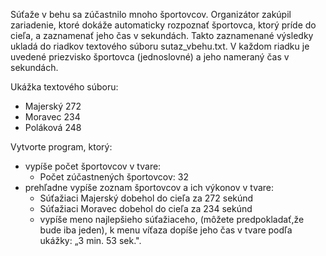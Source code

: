 Súťaže v behu sa zúčastnilo mnoho športovcov. 
Organizátor zakúpil zariadenie, ktoré dokáže automaticky rozpoznať športovca, ktorý príde do cieľa, 
a zaznamenať jeho čas v sekundách. Takto zaznamenané výsledky ukladá do riadkov textového súboru sutaz_vbehu.txt. 
V každom riadku je uvedené priezvisko športovca (jednoslovné) a jeho nameraný čas v sekundách. 

Ukážka textového súboru:
- Majerský 272 
- Moravec 234 
- Poláková 248 

Vytvorte program, ktorý: 

- vypíše počet športovcov v tvare: 
  - Počet zúčastnených športovcov: 32 
- prehľadne vypíše zoznam športovcov a ich výkonov v tvare: 
  - Súťažiaci Majerský dobehol do cieľa za 272 sekúnd 
  - Súťažiaci Moravec dobehol do cieľa za 234 sekúnd
  - vypíše meno najlepšieho súťažiaceho, (môžete predpokladať,že bude iba jeden),
 k menu víťaza dopíše jeho čas v tvare podľa ukážky: „3 min. 53 sek.".